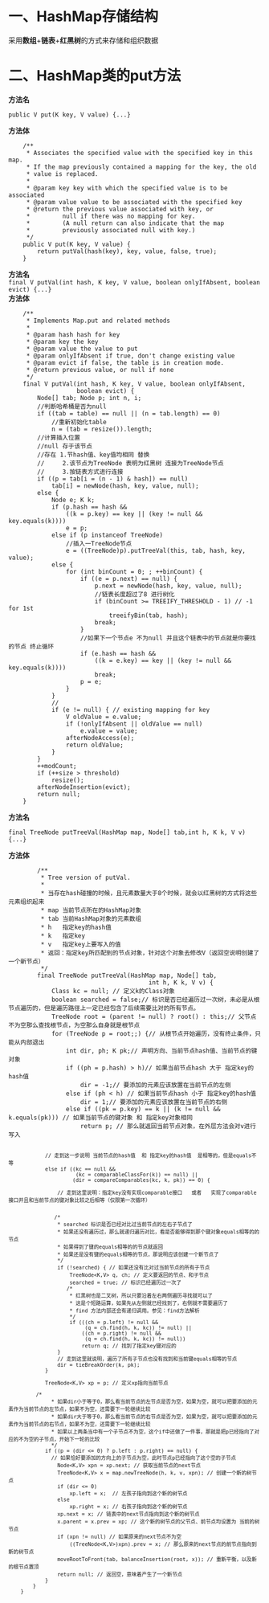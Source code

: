 <h1>一、HashMap存储结构</h1>     采用<b>数组</b>+<b>链表</b>+<b>红黑树</b>的方式来存储和组织数据<h1> 二、HashMap类的put方法</h1><b>方法名</b><pre><code>public V put(K key, V value) {...}</code></pre><b>方法体</b><pre><code>    /**     * Associates the specified value with the specified key in this map.     * If the map previously contained a mapping for the key, the old     * value is replaced.     *     * @param key key with which the specified value is to be associated     * @param value value to be associated with the specified key     * @return the previous value associated with <tt>key</tt>, or     *         <tt>null</tt> if there was no mapping for <tt>key</tt>.     *         (A <tt>null</tt> return can also indicate that the map     *         previously associated <tt>null</tt> with <tt>key</tt>.)     */    public V put(K key, V value) {        return putVal(hash(key), key, value, false, true);    }</code></pre><b>方法名</b><br /><code>final V putVal(int hash, K key, V value, boolean onlyIfAbsent, boolean evict) {...}</code><br /><b>方法体</b>  <pre><code>    /**     * Implements Map.put and related methods     *     * @param hash hash for key     * @param key the key     * @param value the value to put     * @param onlyIfAbsent if true, don't change existing value     * @param evict if false, the table is in creation mode.     * @return previous value, or null if none     */    final V putVal(int hash, K key, V value, boolean onlyIfAbsent,                   boolean evict) {        Node<K,V>[] tab; Node<K,V> p; int n, i;        //判断哈希桶是否为<tt>null</tt>        if ((tab = table) == null || (n = tab.length) == 0)            //重新初始化<tt>table</tt>            n = (tab = resize()).length;        //计算插入位置        //null 存于该节点        //存在 1.节hash值、key值均相同 替换        //     2.该节点为TreeNode 表明为红黑树 连接为TreeNode节点        //     3.按链表方式进行连接        if ((p = tab[i = (n - 1) & hash]) == null)            tab[i] = newNode(hash, key, value, null);        else {            Node<K,V> e; K k;            if (p.hash == hash &&                ((k = p.key) == key || (key != null && key.equals(k))))                e = p;            else if (p instanceof TreeNode)                //插入一TreeNode节点                e = ((TreeNode<K,V>)p).putTreeVal(this, tab, hash, key, value);            else {                for (int binCount = 0; ; ++binCount) {                    if ((e = p.next) == null) {                        p.next = newNode(hash, key, value, null);                        //链表长度超过了8 进行树化                         if (binCount >= TREEIFY_THRESHOLD - 1) // -1 for 1st                            treeifyBin(tab, hash);                        break;                    }                    //如果下一个节点e 不为null 并且这个链表中的节点就是你要找的节点 终止循环                    if (e.hash == hash &&                        ((k = e.key) == key || (key != null && key.equals(k))))                        break;                    p = e;                }            }            //            if (e != null) { // existing mapping for key                V oldValue = e.value;                if (!onlyIfAbsent || oldValue == null)                    e.value = value;                afterNodeAccess(e);                return oldValue;            }        }        ++modCount;        if (++size > threshold)            resize();        afterNodeInsertion(evict);        return null;    }</code></pre><b>方法名</b><br /><pre><code>final TreeNode<K,V> putTreeVal(HashMap<K,V> map, Node<K,V>[] tab,int h, K k, V v) {...}</code></pre><b>方法体</b><pre><code>        /**         * Tree version of putVal.         *         * 当存在hash碰撞的时候，且元素数量大于8个时候，就会以红黑树的方式将这些元素组织起来         * map 当前节点所在的HashMap对象         * tab 当前HashMap对象的元素数组         * h   指定key的hash值         * k   指定key         * v   指定key上要写入的值         * 返回：指定key所匹配到的节点对象，针对这个对象去修改V（返回空说明创建了一个新节点）         */        final TreeNode<K,V> putTreeVal(HashMap<K,V> map, Node<K,V>[] tab,                                       int h, K k, V v) {            Class<?> kc = null; // 定义k的Class对象            boolean searched = false;// 标识是否已经遍历过一次树，未必是从根节点遍历的，但是遍历路径上一定已经包含了后续需要比对的所有节点。            TreeNode<K,V> root = (parent != null) ? root() : this;// 父节点不为空那么查找根节点，为空那么自身就是根节点            for (TreeNode<K,V> p = root;;) {// 从根节点开始遍历，没有终止条件，只能从内部退出                int dir, ph; K pk;// 声明方向、当前节点hash值、当前节点的键对象                if ((ph = p.hash) > h)// 如果当前节点hash 大于 指定key的hash值                    dir = -1;// 要添加的元素应该放置在当前节点的左侧                else if (ph < h) // 如果当前节点hash 小于 指定key的hash值                    dir = 1;// 要添加的元素应该放置在当前节点的右侧                else if ((pk = p.key) == k || (k != null && k.equals(pk))) // 如果当前节点的键对象 和 指定key对象相同                    return p; // 那么就返回当前节点对象，在外层方法会对v进行写入                // 走到这一步说明 当前节点的hash值  和 指定key的hash值  是相等的，但是equals不等                else if ((kc == null &&                          (kc = comparableClassFor(k)) == null) ||                         (dir = compareComparables(kc, k, pk)) == 0) {                    // 走到这里说明：指定key没有实现comparable接口   或者   实现了comparable接口并且和当前节点的键对象比较之后相等（仅限第一次循环）                            /*                    * searched 标识是否已经对比过当前节点的左右子节点了                    * 如果还没有遍历过，那么就递归遍历对比，看是否能够得到那个键对象equals相等的的节点                    * 如果得到了键的equals相等的的节点就返回                    * 如果还是没有键的equals相等的节点，那说明应该创建一个新节点了                    */                    if (!searched) { // 如果还没有比对过当前节点的所有子节点                        TreeNode<K,V> q, ch; // 定义要返回的节点、和子节点                        searched = true; // 标识已经遍历过一次了                       /*                        * 红黑树也是二叉树，所以只要沿着左右两侧遍历寻找就可以了                        * 这是个短路运算，如果先从左侧就已经找到了，右侧就不需要遍历了                        * find 方法内部还会有递归调用。参见：find方法解析                        */                        if (((ch = p.left) != null &&                             (q = ch.find(h, k, kc)) != null) ||                            ((ch = p.right) != null &&                             (q = ch.find(h, k, kc)) != null))                            return q; // 找到了指定key键对应的                    }                    // 走到这里就说明，遍历了所有子节点也没有找到和当前键equals相等的节点                    dir = tieBreakOrder(k, pk);                }                TreeNode<K,V> xp = p; // 定义xp指向当前节点			 /*        		  * 如果dir小于等于0，那么看当前节点的左节点是否为空，如果为空，就可以把要添加的元素作为当前节点的左节点，如果不为空，还需要下一轮继续比较        		  * 如果dir大于等于0，那么看当前节点的右节点是否为空，如果为空，就可以把要添加的元素作为当前节点的右节点，如果不为空，还需要下一轮继续比较        		  * 如果以上两条当中有一个子节点不为空，这个if中还做了一件事，那就是把p已经指向了对应的不为空的子节点，开始下一轮的比较        		  */                if ((p = (dir <= 0) ? p.left : p.right) == null) {			      // 如果恰好要添加的方向上的子节点为空，此时节点p已经指向了这个空的子节点                    Node<K,V> xpn = xp.next; // 获取当前节点的next节点                    TreeNode<K,V> x = map.newTreeNode(h, k, v, xpn); // 创建一个新的树节点                    if (dir <= 0)                        xp.left = x;  // 左孩子指向到这个新的树节点                    else                        xp.right = x; // 右孩子指向到这个新的树节点                    xp.next = x; // 链表中的next节点指向到这个新的树节点                    x.parent = x.prev = xp; // 这个新的树节点的父节点、前节点均设置为 当前的树节点                    if (xpn != null) // 如果原来的next节点不为空                        ((TreeNode<K,V>)xpn).prev = x; // 那么原来的next节点的前节点指向到新的树节点                    moveRootToFront(tab, balanceInsertion(root, x)); // 重新平衡，以及新的根节点置顶                    return null; // 返回空，意味着产生了一个新节点                }            }        }</code></pre>